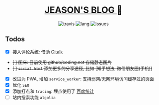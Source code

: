 <div align="center">
  <h1>
    <a href="https://jeaosnstudio.coding.me">JEASON'S BLOG </a>🎃
  </h1>
  <img alt="travis" src="https://img.shields.io/travis/jeasonstudio/jeasonstudio.github.io.svg?style=flat">
  <img alt="lang" src="https://img.shields.io/github/languages/top/jeasonstudio/jeasonstudio.github.io.svg?style=flat">
  <img alt="issues" src="https://img.shields.io/github/issues/jeasonstudio/jeasonstudio.github.io.svg?style=flat">
</div>

## Todos

* [x] 接入评论系统: 借助 [Gitalk](https://gitalk.github.io/)
* ~~[ ] 图床: 目前使用 github/coding.net 存储静态图片~~
* ~~[ ] `social.html` 添加更多的分享途径, 比如 [知乎想法, 微信朋友圈(手机)]~~
* [x] 改进为 PWA, 增加 `service_worker`: 支持弱网/无网环境访问缓存过的页面
* [x] 优化 `SEO`
* [x] 添加打点和 `tracing`: 埋点使用了 [百度统计](https://tongji.baidu.com/web/25291851/overview/index)
* [ ] 站内搜索功能 `algolia`
